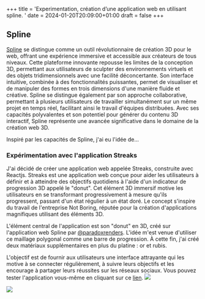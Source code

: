 +++
title = 'Experimentation, création d’une application web en utilisant spline. '
date = 2024-01-20T20:09:00+01:00
draft = false
+++
## Spline

[Spline](https://spline.design/) se distingue comme un outil révolutionnaire de création 3D pour le web, offrant une expérience immersive et accessible aux créateurs de tous niveaux. Cette plateforme innovante repousse les limites de la conception 3D, permettant aux utilisateurs de sculpter des environnements virtuels et des objets tridimensionnels avec une facilité déconcertante. Son interface intuitive, combinée à des fonctionnalités puissantes, permet de visualiser et de manipuler des formes en trois dimensions d'une manière fluide et créative. Spline se distingue également par son approche collaborative, permettant à plusieurs utilisateurs de travailler simultanément sur un même projet en temps réel, facilitant ainsi le travail d'équipes distribuées. Avec ses capacités polyvalentes et son potentiel pour générer du contenu 3D interactif, Spline représente une avancée significative dans le domaine de la création web 3D.

Inspiré par les capacités de Spline, j'ai eu l'idée de...

### Expérimentation avec l'application Streaks

J'ai décidé de créer une application web appelée Streaks, construite avec Reactjs. Streaks est une application web conçue pour aider les utilisateurs à définir et à atteindre des objectifs quotidiens à l'aide d'un indicateur de progression 3D appelé le "donut". Cet élément 3D immersif motive les utilisateurs en se transformant progressivement à mesure qu'ils progressent, passant d'un état régulier à un état doré. Le concept s'inspire du travail de l'entreprise Not Boring, réputée pour la création d'applications magnifiques utilisant des éléments 3D.

L'élément central de l'application est son "donut" en 3D, créé sur l'application web Spline par [@paradoxrenders](https://app.spline.design/@paradoxrenders). L'idée m'est venue d'utiliser ce maillage polygonal comme une barre de progression. À cette fin, j'ai créé deux matériaux supplémentaires en plus du platine : or et rubis.

L'objectif est de fournir aux utilisateurs une interface attrayante qui les motive à se connecter régulièrement, à suivre leurs objectifs et les encourage à partager leurs réussites sur les réseaux sociaux. Vous pouvez tester l'application vous-même en cliquant sur ce [lien](https://snazzy-mochi-7e2847.netlify.app/).
<img src="https://owdji.ch/wp-content/uploads/elementor/thumbs/creation-application-mobile-streaks-4-qfjuphw3qq36gc7qzdbm32q7s0n1a9c6rpslxyfbcc.jpg" style="max-width: 80%;">

<img src="https://owdji.ch/wp-content/uploads/elementor/thumbs/creation-application-mobile-streaks-1-qfjupe4qzdy15wd7lbp3t3odeh5kfgx9f76o0ukw18.jpg" style="max-width: 80%;">
